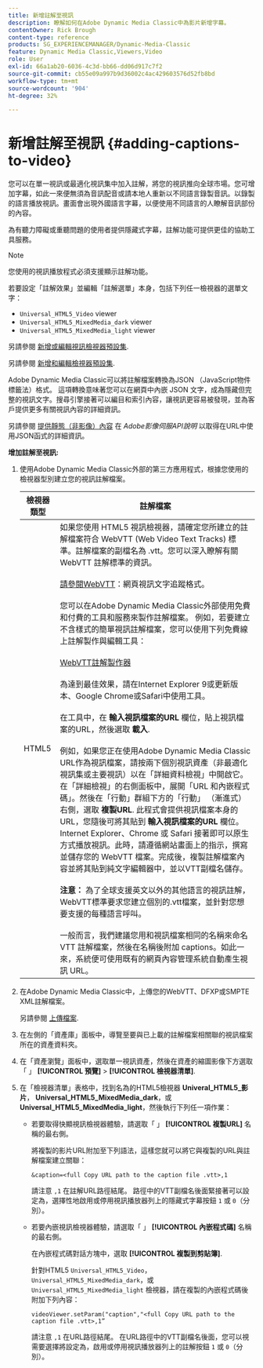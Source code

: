 ```yaml
---
title: 新增註解至視訊
description: 瞭解如何在Adobe Dynamic Media Classic中為影片新增字幕。
contentOwner: Rick Brough
content-type: reference
products: SG_EXPERIENCEMANAGER/Dynamic-Media-Classic
feature: Dynamic Media Classic,Viewers,Video
role: User
exl-id: 66a1ab20-6036-4c3d-bb66-dd06d917c7f2
source-git-commit: cb55e09a997b9d36002c4ac429603576d52fb8bd
workflow-type: tm+mt
source-wordcount: '904'
ht-degree: 32%

---
```


# 新增註解至視訊 {#adding-captions-to-video}

您可以在單一視訊或最適化視訊集中加入註解，將您的視訊推向全球市場。您可增加字幕，如此一來便無須為音訊配音或請本地人重新以不同語言錄製音訊。以錄製的語言播放視訊。畫面會出現外國語言字幕，以便使用不同語言的人瞭解音訊部份的內容。

為有聽力障礙或重聽問題的使用者提供隱藏式字幕，註解功能可提供更佳的協助工具服務。

>[!NOTE]
>
>您使用的視訊播放程式必須支援顯示註解功能。

若要設定「註解效果」並編輯「註解選單」本身，包括下列任一檢視器的選單文字：

* `Universal_HTML5_Video` viewer
* `Universal_HTML5_MixedMedia_dark` viewer
* `Universal_HTML5_MixedMedia_light` viewer

另請參閱 [新增或編輯視訊檢視器預設集](previewing-videos-video-viewer.md#adding_or_editing_a_video_viewer_preset).

另請參閱 [新增和編輯檢視器預設集](application-setup.md#adding_and_editing_viewer_presets).

Adobe Dynamic Media Classic可以將註解檔案轉換為JSON （JavaScript物件標籤法）格式。 這項轉換意味著您可以在網頁中內嵌 JSON 文字，成為隱藏但完整的視訊文字。搜尋引擎接著可以編目和索引內容，讓視訊更容易被發現，並為客戶提供更多有關視訊內容的詳細資訊。

另請參閱 [提供靜態（非影像）內容](https://experienceleague.adobe.com/docs/dynamic-media-developer-resources/image-serving-api/image-serving-api/c-serving-static-nonimage-contents.html?lang=en#image-serving-api) 在 *Adobe影像伺服API說明* 以取得在URL中使用JSON函式的詳細資訊。

**增加註解至視訊:**

1. 使用Adobe Dynamic Media Classic外部的第三方應用程式，根據您使用的檢視器型別建立您的視訊註解檔案。

   | 檢視器類型 | 註解檔案 |
   |--- |--- |
   | HTML5 | 如果您使用 HTML5 視訊檢視器，請確定您所建立的註解檔案符合 WebVTT (Web Video Text Tracks) 標準。註解檔案的副檔名為 .vtt。您可以深入瞭解有關 WebVTT 註解標準的資訊。<br><br>[請參閱WebVTT](https://w3c.github.io/webvtt/)：網頁視訊文字追蹤格式。 <br><br>您可以在Adobe Dynamic Media Classic外部使用免費和付費的工具和服務來製作註解檔案。 例如，若要建立不含樣式的簡單視訊註解檔案，您可以使用下列免費線上註解製作與編輯工具： <br><br>[WebVTT註解製作器](https://testdrive-archive.azurewebsites.net/Graphics/CaptionMaker/Default.html) <br><br>為達到最佳效果，請在Internet Explorer 9或更新版本、Google Chrome或Safari中使用工具。 <br><br>在工具中，在 <b>輸入視訊檔案的URL</b> 欄位，貼上視訊檔案的URL，然後選取 <b>載入</b>. <br><br>例如，如果您正在使用Adobe Dynamic Media Classic URL作為視訊檔案，請按兩下個別視訊資產（非最適化視訊集或主要視訊）以在「詳細資料檢視」中開啟它。 在「詳細檢視」的右側面板中，展開「URL 和內嵌程式碼」。然後在「行動」群組下方的「行動」 （漸進式）右側，選取 <b>複製URL</b>. 此程式會提供視訊檔案本身的URL，您隨後可將其貼到 <b>輸入視訊檔案的URL</b> 欄位。 Internet Explorer、Chrome 或 Safari 接著即可以原生方式播放視訊。此時，請遵循網站畫面上的指示，撰寫並儲存您的 WebVTT 檔案。完成後，複製註解檔案內容並將其貼到純文字編輯器中，並以VTT副檔名儲存。 <br><br><b>注意：</b> 為了全球支援英文以外的其他語言的視訊註解，WebVTT標準要求您建立個別的.vtt檔案，並針對您想要支援的每種語言呼叫。 <br><br>一般而言，我們建議您用和視訊檔案相同的名稱來命名 VTT 註解檔案，然後在名稱後附加 captions。如此一來，系統便可使用既有的網頁內容管理系統自動產生視訊 URL。 |

1. 在Adobe Dynamic Media Classic中，上傳您的WebVTT、DFXP或SMPTE XML註解檔案。

   另請參閱 [上傳檔案](uploading-files.md#uploading_files).

1. 在左側的「資產庫」面板中，導覽至要與已上載的註解檔案相關聯的視訊檔案所在的資產資料夾。
1. 在「資產瀏覽」面板中，選取單一視訊資產，然後在資產的縮圖影像下方選取「 」 **[!UICONTROL 預覽]** > **[!UICONTROL 檢視器清單]**.
1. 在「檢視器清單」表格中，找到名為的HTML5檢視器 **Univeral_HTML5_影片**， **Universal_HTML5_MixedMedia_dark**，或 **Universal_HTML5_MixedMedia_light**，然後執行下列任一項作業：

   * 若要取得快顯視訊檢視器體驗，請選取「 」 **[!UICONTROL 複製URL]** 名稱的最右側。

      將複製的影片URL附加至下列語法，這樣您就可以將它與複製的URL與註解檔案建立關聯：

      `&caption=<full Copy URL path to the caption file .vtt>,1`

      請注意 `,1` 在註解URL路徑結尾。 路徑中的VTT副檔名後面緊接著可以設定為，選擇性地啟用或停用視訊播放器列上的隱藏式字幕按鈕 `1` 或 `0`（分別）。

   * 若要內嵌視訊檢視器體驗，請選取「 」 **[!UICONTROL 內嵌程式碼]** 名稱的最右側。

      在內嵌程式碼對話方塊中，選取 **[!UICONTROL 複製到剪貼簿]**.

      針對HTML5 `Universal_HTML5_Video`， `Universal_HTML5_MixedMedia_dark`，或 `Universal_HTML5_MixedMedia_light` 檢視器，請在複製的內嵌程式碼後附加下列內容：

      `videoViewer.setParam("caption","<full Copy URL path to the caption file .vtt>,1”`

      請注意 `,1` 在URL路徑結尾。 在URL路徑中的VTT副檔名後面，您可以視需要選擇將設定為，啟用或停用視訊播放器列上的註解按鈕 `1` 或 `0`（分別）。
